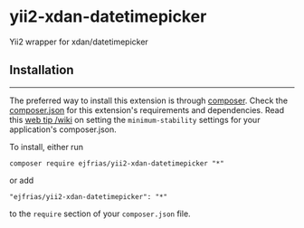 # yii2-xdan-datetimepicker
Yii2 wrapper for xdan/datetimepicker

## Installation
------
The preferred way to install this extension is through [composer](http://getcomposer.org/download/). Check the [composer.json](https://github.com/ejfrias/yii2-xdan-datetimepicker/blob/master/composer.json) for this extension's requirements and dependencies. Read this [web tip /wiki](http://webtips.krajee.com/setting-composer-minimum-stability-application/) on setting the `minimum-stability` settings for your application's composer.json.


To install, either run
```
composer require ejfrias/yii2-xdan-datetimepicker "*"
```
or add
```
"ejfrias/yii2-xdan-datetimepicker": "*"
```
to the `require` section of your `composer.json` file.
